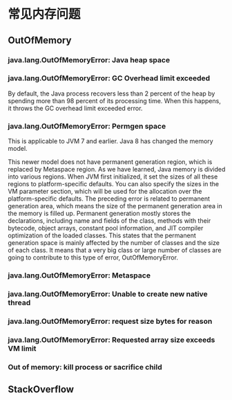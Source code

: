 # 常见内存问题

## OutOfMemory

### java.lang.OutOfMemoryError: Java heap space

### java.lang.OutOfMemoryError: GC Overhead limit exceeded

By default, the Java process recovers less than 2 percent of the heap by spending more than 98 percent of its processing time. When this happens, it throws the GC overhead limit exceeded error.

### java.lang.OutOfMemoryError: Permgen space

This is applicable to JVM 7 and earlier. Java 8 has changed the memory model. 

This newer model does not have permanent generation region, which is replaced by Metaspace region. As we have learned, Java memory is divided into various regions. When JVM first initialized, it set the sizes of all these regions to platform-specific defaults. You can also specify the sizes in the VM parameter section, which will be used for the allocation over the platform-specific defaults. The preceding error is related to permanent generation area, which means the size of the permanent generation area in the memory is filled up. Permanent generation mostly stores the declarations, including name and fields of the class, methods with their bytecode, object arrays, constant pool information, and JIT compiler optimization of the loaded classes. This states that the permanent generation space is mainly affected by the number of classes and the size of each class. It means that a very big class or large number of classes are going to contribute to this type of error, OutOfMemoryError.

### java.lang.OutOfMemoryError: Metaspace

### java.lang.OutOfMemoryError: Unable to create new native thread

### java.lang.OutOfMemoryError: request size bytes for reason

### java.lang.OutOfMemoryError: Requested array size exceeds VM limit

### Out of memory: kill process or sacrifice child

## StackOverflow

